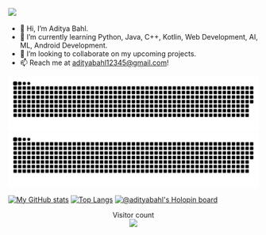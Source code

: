 ![](https://komarev.com/ghpvc/?username=AdityaBahl)
- 👋 Hi, I’m Aditya Bahl.
- 🌱 I’m currently learning Python, Java, C++, Kotlin, Web Development, AI, ML, Android Development.
- 💞️ I’m looking to collaborate on my upcoming projects.
- 📫 Reach me at adityabahl12345@gmail.com!

<!---
AdityaBahl/AdityaBahl is a ✨ special ✨ repository because its `README.md` (this file) appears on your GitHub profile.
You can click the Preview link to take a look at your changes.
--->

![github contribution grid snake animation](https://raw.githubusercontent.com/AdityaBahl/AdityaBahl/output/github-contribution-grid-snake-dark.svg#gh-dark-mode-only)![github contribution grid snake animation](https://raw.githubusercontent.com/AdityaBahl/AdityaBahl/output/github-contribution-grid-snake.svg#gh-light-mode-only)


[![My GitHub stats](https://github-readme-stats.vercel.app/api?username=adityabahl&theme=tokyonight&showicons=true)](https://github.com/anuraghazra/github-readme-stats)
[![Top Langs](https://github-readme-stats.vercel.app/api/top-langs/?username=adityabahl&theme=tokyonight)](https://github.com/anuraghazra/github-readme-stats)
[![@adityabahl's Holopin board](https://holopin.me/adityabahl)](https://holopin.io/@adityabahl)
<p align="center"> 
  Visitor count<br>
  <img src="https://profile-counter.glitch.me/insolitum/count.svg" />
</p>
